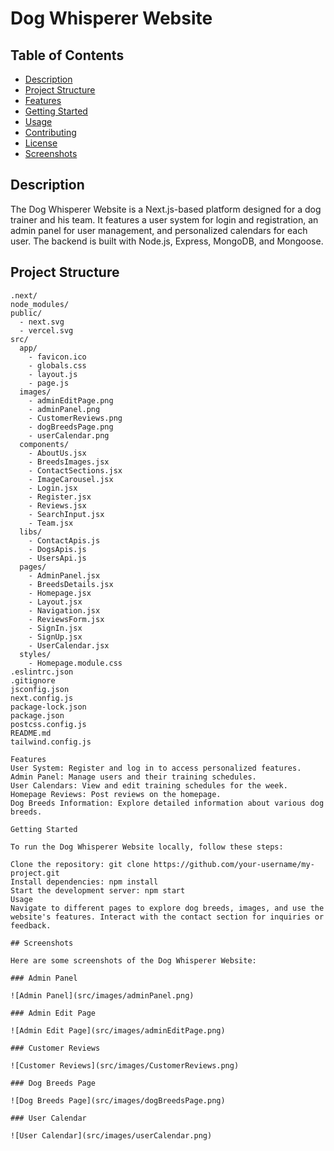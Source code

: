# Dog Whisperer Website

## Table of Contents

- [Description](#description)
- [Project Structure](#project-structure)
- [Features](#features)
- [Getting Started](#getting-started)
- [Usage](#usage)
- [Contributing](#contributing)
- [License](#license)
- [Screenshots](#Screenshots)

## Description

The Dog Whisperer Website is a Next.js-based platform designed for a dog trainer and his team. It features a user system for login and registration, an admin panel for user management, and personalized calendars for each user. The backend is built with Node.js, Express, MongoDB, and Mongoose.

## Project Structure

```plaintext
.next/
node_modules/
public/
  - next.svg
  - vercel.svg
src/
  app/
    - favicon.ico
    - globals.css
    - layout.js
    - page.js
  images/
    - adminEditPage.png
    - adminPanel.png
    - CustomerReviews.png
    - dogBreedsPage.png
    - userCalendar.png
  components/
    - AboutUs.jsx
    - BreedsImages.jsx
    - ContactSections.jsx
    - ImageCarousel.jsx
    - Login.jsx
    - Register.jsx
    - Reviews.jsx
    - SearchInput.jsx
    - Team.jsx
  libs/
    - ContactApis.js
    - DogsApis.js
    - UsersApi.js
  pages/
    - AdminPanel.jsx
    - BreedsDetails.jsx
    - Homepage.jsx
    - Layout.jsx
    - Navigation.jsx
    - ReviewsForm.jsx
    - SignIn.jsx
    - SignUp.jsx
    - UserCalendar.jsx
  styles/
    - Homepage.module.css
.eslintrc.json
.gitignore
jsconfig.json
next.config.js
package-lock.json
package.json
postcss.config.js
README.md
tailwind.config.js

Features
User System: Register and log in to access personalized features.
Admin Panel: Manage users and their training schedules.
User Calendars: View and edit training schedules for the week.
Homepage Reviews: Post reviews on the homepage.
Dog Breeds Information: Explore detailed information about various dog breeds.

Getting Started

To run the Dog Whisperer Website locally, follow these steps:

Clone the repository: git clone https://github.com/your-username/my-project.git
Install dependencies: npm install
Start the development server: npm start
Usage
Navigate to different pages to explore dog breeds, images, and use the website's features. Interact with the contact section for inquiries or feedback.

## Screenshots

Here are some screenshots of the Dog Whisperer Website:

### Admin Panel

![Admin Panel](src/images/adminPanel.png)

### Admin Edit Page

![Admin Edit Page](src/images/adminEditPage.png)

### Customer Reviews

![Customer Reviews](src/images/CustomerReviews.png)

### Dog Breeds Page

![Dog Breeds Page](src/images/dogBreedsPage.png)

### User Calendar

![User Calendar](src/images/userCalendar.png)
```

